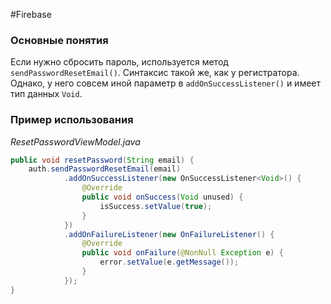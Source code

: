 #Firebase 
### Основные понятия

Если нужно сбросить пароль, используется метод `sendPasswordResetEmail()`. Синтаксис такой же, как у регистратора. Однако, у него совсем иной параметр в `addOnSuccessListener()` и имеет тип данных `Void`.
### Пример использования

*ResetPasswordViewModel.java*
```java
public void resetPassword(String email) {  
    auth.sendPasswordResetEmail(email)  
            .addOnSuccessListener(new OnSuccessListener<Void>() {  
                @Override  
                public void onSuccess(Void unused) {  
                    isSuccess.setValue(true);  
                }  
            })  
            .addOnFailureListener(new OnFailureListener() {  
                @Override  
                public void onFailure(@NonNull Exception e) {  
                    error.setValue(e.getMessage());  
                }  
            });  
}
```
